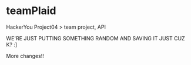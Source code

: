 # teamPlaid
HackerYou Project04 > team project, API

WE'RE JUST PUTTING
SOMETHING
RANDOM
AND SAVING
IT
JUST 
CUZ 
K? 
:]

More changes!! 